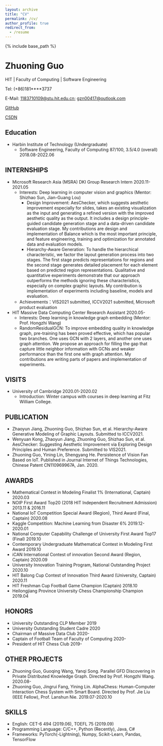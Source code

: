```yaml
---
layout: archive
title: "CV"
permalink: /cv/
author_profile: true
redirect_from:
  - /resume
---
```


{% include base_path %}

# Zhuoning Guo

HIT | Faculty of Computing | Software Engineering

Tel: (+86)181\*\*\*\*3737

E-Mail: 1183710109@stu.hit.edu.cn; gzn00417@outlook.com

[GitHub](https://github.com/gzn00417)

[CSDN](https://blog.csdn.net/gzn00417)

## Education

-	Harbin Institute of Technology (Undergraduate)
	- Software Engineering, Faculty of Computing	87/100, 3.5/4.0 (overall)		2018.08-2022.06


## INTERNSHIPS
-	Microsoft Research Asia (MSRA) DKI Group Research Intern					2020.11-2021.05
	- Interests: Deep learning in computer vision and graphics (Mentor: Shizhao Sun, Jian-Guang Lou)
		- Design Improvement: AesChecker, which suggests aesthetic improvement especially for slides, takes an existing visualization as the input and generating a refined version with the improved aesthetic quality as the output. It includes a design principle-guided candidate generation stage and a data-driven candidate evaluation stage. My contributions are design and implementation of Balance which is the most important principle, and feature engineering, training and optimization for annotated data and evaluation models.
		- Hierarchy-Aware Generation: To handle the hierarchical characteristic, we factor the layout generation process into two stages. The first stage predicts representations for regions and the second stage generates detailed placement for each element based on predicted region representations. Qualitative and quantitative experiments demonstrate that our approach outperforms the methods ignoring these characteristics, especially on complex graphic layouts. My contribution is implementation of experiments including baseline, models and evaluation.
	- Achievements：VIS2021 submitted, ICCV2021 submitted, Microsoft product evaluation
-	HIT Massive Data Computing Center Research Assistant						2020.05-
	- Interests: Deep learning in knowledge graph embedding (Mentor: Prof. Hongzhi Wang)
	- RandomResidualGCN: To improve embedding quality in knowledge graph, pre-training has been proved effective, which has popular two branches. One uses GCN with 2 layers, and another one uses graph attention. We propose an approach for filling the gap that capture little neighbor information with GCNs and weaker performance than the first one with graph attention. My contributions are writing parts of papers and implementation of experiments.

## VISITS
-	University of Cambridge														2020.01-2020.02
	- Introduction: Winter campus with courses in deep learning at Fitz William College.

## PUBLICATION
-	Zhaoyun Jiang, Zhuoning Guo, Shizhao Sun, et al. Hierarchy-Aware Generative Modeling of Graphic Layouts. Submitted to ICCV2021.
-	Wenyuan Kong, Zhaoyun Jiang, Zhuoning Guo, Shizhao Sun, et al. AesChecker: Suggesting Aesthetic Improvement via Exploring Design Principles and Human Preference. Submitted to VIS2021.
-	Zhuoning Guo, Yining Lin, Shengyang He. Persistence of Vision Fan Based on IoT. Published in Journal Internet of Things Technologies, Chinese Patent CN110969967A, Jan. 2020.

## AWARDS
-	Mathematical Contest in Modeling Finalist 1% (International, Captain)				2020.03
-	NOIP First Award Top20 (2018 HIT Independent Recruitment Admission)				2013.11 & 2016.11
-	National IoT Competition Special Award (Region), Third Award (Final, Captain)		2020.08
-	Kaggle Competition: Machine Learning from Disaster 6%							2019.12-2020.01
-	National Computer Capability Challenge of University First Award Top17 (Final)		2019.10
-	Contemporary Undergraduate Mathematical Contest in Modeling First Award		2019.10
-	iCAN International Contest of innovation Second Award (Region, Captain)			2020.09
-	University Innovation Training Program, National Outstanding Project				2020.10
-	HIT Balong Cup Contest of Innovation Third Award (University, Captain)				2020.11
-	HIT Freshman Cup Football Game Champion (Captain)							2018.10
-	Heilongjiang Province University Chess Championship Champion					2019.04

## HONORS
-	University Outstanding CLP Member											2019
-	University Outstanding Student Cadre											2020
-	Chairman of Massive Data Club													2020-
-	Captain of Football Team of Faculty of Computing								2020-
-	President of HIT Chess Club													2019-

## OTHER PROJECTS
-	Zhuoning Guo, Guoqing Wang, Yanqi Song. Parallel GFD Discovering in Private Distributed Knowledge Graph. Directed by Prof. Hongzhi Wang.												2020.08-
-	Zhuoning Guo, Jingrui Fang, Yining Lin. AlphaChess: Human-Computer Interaction Chess System with Smart Board. Directed by Prof. Jie Liu (IEEE Fellow), Prof. Lanshun Nie.							2019.07-2020.10

## SKILLS
-	English: CET-6 494 (2019.06), TOEFL 75 (2019.09)
-	Programming Language: C/C++, Python (Recently), Java, C#
-	Frameworks: PyTorch(-Lightning), Numpy, Scikit-Learn, Pandas, TensorFlow
